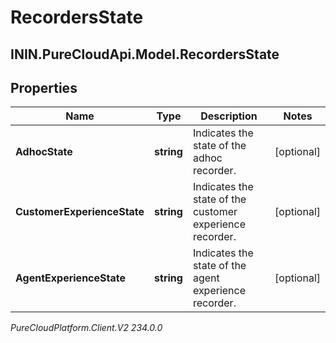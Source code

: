 # RecordersState

## ININ.PureCloudApi.Model.RecordersState

## Properties

|Name | Type | Description | Notes|
|------------ | ------------- | ------------- | -------------|
| **AdhocState** | **string** | Indicates the state of the adhoc recorder. | [optional] |
| **CustomerExperienceState** | **string** | Indicates the state of the customer experience recorder. | [optional] |
| **AgentExperienceState** | **string** | Indicates the state of the agent experience recorder. | [optional] |



_PureCloudPlatform.Client.V2 234.0.0_
